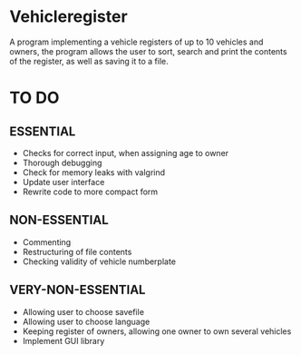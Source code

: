 # Vehicleregister
A program implementing a vehicle registers of up to 10 vehicles and owners, the program allows the user to sort, search and print the contents of the register, as well as saving it to a file.

# TO DO

## ESSENTIAL

- Checks for correct input, when assigning age to owner
- Thorough debugging
- Check for memory leaks with valgrind
- Update user interface
- Rewrite code to more compact form

## NON-ESSENTIAL

- Commenting
- Restructuring of file contents
- Checking validity of vehicle numberplate

## VERY-NON-ESSENTIAL

- Allowing user to choose savefile
- Allowing user to choose language
- Keeping register of owners, allowing one owner to own several vehicles
- Implement GUI library
